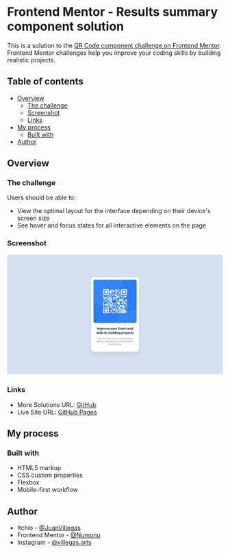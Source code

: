 # Frontend Mentor - Results summary component solution

This is a solution to the [QR Code component challenge on Frontend Mentor](https://www.frontendmentor.io/challenges/qr-code-component-iux_sIO_H/hub). Frontend Mentor challenges help you improve your coding skills by building realistic projects. 

## Table of contents

- [Overview](#overview)
  - [The challenge](#the-challenge)
  - [Screenshot](#screenshot)
  - [Links](#links)
- [My process](#my-process)
  - [Built with](#built-with)
- [Author](#author)

## Overview

### The challenge

Users should be able to:

- View the optimal layout for the interface depending on their device's screen size
- See hover and focus states for all interactive elements on the page

### Screenshot

![](./design/desktop-design.jpg)

### Links

- More Solutions URL: [GitHub](https://github.com/Numonu)
- Live Site URL: [GitHub Pages](https://numonu.github.io/qr-code)

## My process

### Built with

- HTML5 markup
- CSS custom properties
- Flexbox
- Mobile-first workflow

## Author

- Itchio - [@JuanVillegas](https://juan-villegas.itch.io)
- Frontend Mentor - [@Numonu](https://www.frontendmentor.io/profile/Numonu)
- Instagram - [@villegas.arts](https://www.instagram.com/villegas.arts)

